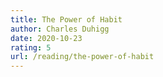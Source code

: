 ```yaml
---
title: The Power of Habit
author: Charles Duhigg
date: 2020-10-23
rating: 5
url: /reading/the-power-of-habit
---
```


